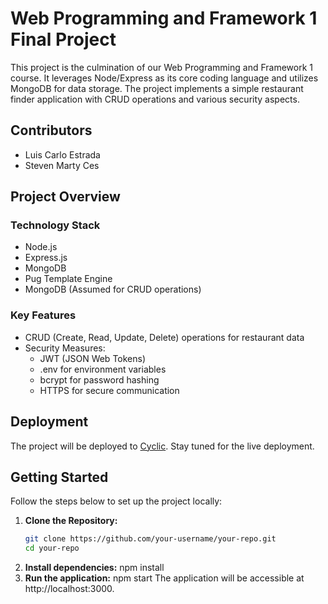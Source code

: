# Web Programming and Framework 1 Final Project

This project is the culmination of our Web Programming and Framework 1 course. It leverages Node/Express as its core coding language and utilizes MongoDB for data storage. The project implements a simple restaurant finder application with CRUD operations and various security aspects.

## Contributors
- Luis Carlo Estrada
- Steven Marty Ces

## Project Overview

### Technology Stack
- Node.js
- Express.js
- MongoDB
- Pug Template Engine
- MongoDB (Assumed for CRUD operations)

### Key Features
- CRUD (Create, Read, Update, Delete) operations for restaurant data
- Security Measures:
  - JWT (JSON Web Tokens)
  - .env for environment variables
  - bcrypt for password hashing
  - HTTPS for secure communication

## Deployment
The project will be deployed to [Cyclic](cyclic.url). Stay tuned for the live deployment.

## Getting Started
Follow the steps below to set up the project locally:

1. **Clone the Repository:**
   ```bash
   git clone https://github.com/your-username/your-repo.git
   cd your-repo
2. **Install dependencies:**
   npm install
3. **Run the application:**
   npm start
   The application will be accessible at http://localhost:3000.
   
